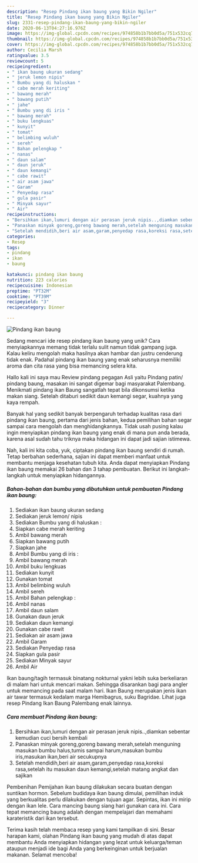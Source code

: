 ```yaml
---
description: "Resep Pindang ikan baung yang Bikin Ngiler"
title: "Resep Pindang ikan baung yang Bikin Ngiler"
slug: 2331-resep-pindang-ikan-baung-yang-bikin-ngiler
date: 2020-06-13T04:27:16.976Z
image: https://img-global.cpcdn.com/recipes/974858b1b7bb0d5a/751x532cq70/pindang-ikan-baung-foto-resep-utama.jpg
thumbnail: https://img-global.cpcdn.com/recipes/974858b1b7bb0d5a/751x532cq70/pindang-ikan-baung-foto-resep-utama.jpg
cover: https://img-global.cpcdn.com/recipes/974858b1b7bb0d5a/751x532cq70/pindang-ikan-baung-foto-resep-utama.jpg
author: Cecilia Marsh
ratingvalue: 3.5
reviewcount: 5
recipeingredient:
- " ikan baung ukuran sedang"
- " jeruk lemon nipis"
- " Bumbu yang di haluskan "
- " cabe merah keriting"
- " bawang merah"
- " bawang putih"
- " jahe"
- " Bumbu yang di iris "
- " bawang merah"
- " buku lengkuas"
- " kunyit"
- " tomat"
- " belimbing wuluh"
- " sereh"
- " Bahan pelengkap "
- " nanas"
- " daun salam"
- " daun jeruk"
- " daun kemangi"
- " cabe rawit"
- " air asam jawa"
- " Garam"
- " Penyedap rasa"
- " gula pasir"
- " Minyak sayur"
- " Air"
recipeinstructions:
- "Bersihkan ikan,lumuri dengan air perasan jeruk nipis..,diamkan sebentar kemudian cuci bersih kembali"
- "Panaskan minyak goreng,goreng bawang merah,setelah menguning masukan bumbu halus,tumis sampai harum,masukan bumbu iris,masukan ikan,beri air secukupnya"
- "Setelah mendidih,beri air asam,garam,penyedap rasa,koreksi rasa,setelah itu masukan daun kemangi,setelah matang angkat dan sajikan"
categories:
- Resep
tags:
- pindang
- ikan
- baung

katakunci: pindang ikan baung 
nutrition: 223 calories
recipecuisine: Indonesian
preptime: "PT32M"
cooktime: "PT39M"
recipeyield: "3"
recipecategory: Dinner

---
```



![Pindang ikan baung](https://img-global.cpcdn.com/recipes/974858b1b7bb0d5a/751x532cq70/pindang-ikan-baung-foto-resep-utama.jpg)

Sedang mencari ide resep pindang ikan baung yang unik? Cara menyiapkannya memang tidak terlalu sulit namun tidak gampang juga. Kalau keliru mengolah maka hasilnya akan hambar dan justru cenderung tidak enak. Padahal pindang ikan baung yang enak seharusnya memiliki aroma dan cita rasa yang bisa memancing selera kita.

Hallo kali ini saya mau Review pindang pegagan Asli yaitu Pindang patin/ pindang baung, masakan ini sangat digemar bagi masyarakat Palembang. Menikmati pindang ikan Baung sangatlah tepat bila dikonsumsi ketika makan siang. Setelah ditaburi sedikit daun kemangi segar, kuahnya yang kaya rempah.

Banyak hal yang sedikit banyak berpengaruh terhadap kualitas rasa dari pindang ikan baung, pertama dari jenis bahan, kedua pemilihan bahan segar sampai cara mengolah dan menghidangkannya. Tidak usah pusing kalau ingin menyiapkan pindang ikan baung yang enak di mana pun anda berada, karena asal sudah tahu triknya maka hidangan ini dapat jadi sajian istimewa.


Nah, kali ini kita coba, yuk, ciptakan pindang ikan baung sendiri di rumah. Tetap berbahan sederhana, sajian ini dapat memberi manfaat untuk membantu menjaga kesehatan tubuh kita. Anda dapat menyiapkan Pindang ikan baung memakai 26 bahan dan 3 tahap pembuatan. Berikut ini langkah-langkah untuk menyiapkan hidangannya.

<!--inarticleads1-->

##### Bahan-bahan dan bumbu yang dibutuhkan untuk pembuatan Pindang ikan baung:

1. Sediakan  ikan baung ukuran sedang
1. Sediakan  jeruk lemon/ nipis
1. Sediakan  Bumbu yang di haluskan :
1. Siapkan  cabe merah keriting
1. Ambil  bawang merah
1. Siapkan  bawang putih
1. Siapkan  jahe
1. Ambil  Bumbu yang di iris :
1. Ambil  bawang merah
1. Ambil  buku lengkuas
1. Sediakan  kunyit
1. Gunakan  tomat
1. Ambil  belimbing wuluh
1. Ambil  sereh
1. Ambil  Bahan pelengkap :
1. Ambil  nanas
1. Ambil  daun salam
1. Gunakan  daun jeruk
1. Sediakan  daun kemangi
1. Gunakan  cabe rawit
1. Sediakan  air asam jawa
1. Ambil  Garam
1. Sediakan  Penyedap rasa
1. Siapkan  gula pasir
1. Sediakan  Minyak sayur
1. Ambil  Air


Ikan baung/tagih termasuk binatang nokturnal yakni lebih suka berkeliaran di malam hari untuk mencari makan. Sehingga disarankan bagi para angler untuk memancing pada saat malam hari. Ikan Baung merupakan jenis ikan air tawar termasuk kedalam marga Hemibagrus, suku Bagridae. Lihat juga resep Pindang Ikan Baung Palembang enak lainnya. 

<!--inarticleads2-->

##### Cara membuat Pindang ikan baung:

1. Bersihkan ikan,lumuri dengan air perasan jeruk nipis..,diamkan sebentar kemudian cuci bersih kembali
1. Panaskan minyak goreng,goreng bawang merah,setelah menguning masukan bumbu halus,tumis sampai harum,masukan bumbu iris,masukan ikan,beri air secukupnya
1. Setelah mendidih,beri air asam,garam,penyedap rasa,koreksi rasa,setelah itu masukan daun kemangi,setelah matang angkat dan sajikan


Pembenihan Pemijahan ikan baung dilakukan secara buatan dengan suntikan hormon. Sebelum budidaya ikan baung dimulai, pemilihan induk yang berkualitas perlu dilakukan dengan tujuan agar. Sepintas, ikan ini mirip dengan ikan lele. Cara mancing baung siang hari gunakan cara ini. Cara tepat memancing baung adalah dengan mempelajari dan memahami karateristik dari ikan tersebut. 

Terima kasih telah membaca resep yang kami tampilkan di sini. Besar harapan kami, olahan Pindang ikan baung yang mudah di atas dapat membantu Anda menyiapkan hidangan yang lezat untuk keluarga/teman ataupun menjadi ide bagi Anda yang berkeinginan untuk berjualan makanan. Selamat mencoba!
